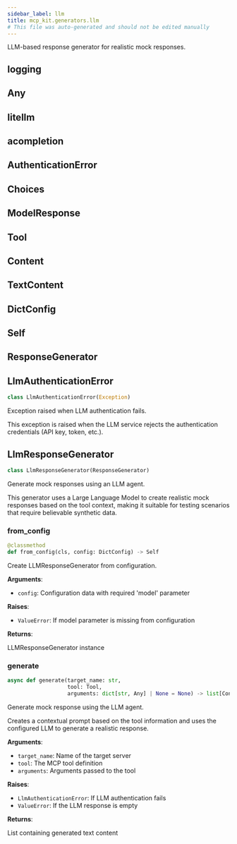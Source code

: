 ```yaml
---
sidebar_label: llm
title: mcp_kit.generators.llm
# This file was auto-generated and should not be edited manually
---
```


LLM-based response generator for realistic mock responses.

## logging

## Any

## litellm

## acompletion

## AuthenticationError

## Choices

## ModelResponse

## Tool

## Content

## TextContent

## DictConfig

## Self

## ResponseGenerator

## LlmAuthenticationError

```python
class LlmAuthenticationError(Exception)
```

Exception raised when LLM authentication fails.

This exception is raised when the LLM service rejects the authentication
credentials (API key, token, etc.).

## LlmResponseGenerator

```python
class LlmResponseGenerator(ResponseGenerator)
```

Generate mock responses using an LLM agent.

This generator uses a Large Language Model to create realistic mock responses
based on the tool context, making it suitable for testing scenarios that
require believable synthetic data.

### from\_config

```python
@classmethod
def from_config(cls, config: DictConfig) -> Self
```

Create LLMResponseGenerator from configuration.

**Arguments**:

- `config`: Configuration data with required &#x27;model&#x27; parameter

**Raises**:

- `ValueError`: If model parameter is missing from configuration

**Returns**:

LLMResponseGenerator instance

### generate

```python
async def generate(target_name: str,
                   tool: Tool,
                   arguments: dict[str, Any] | None = None) -> list[Content]
```

Generate mock response using the LLM agent.

Creates a contextual prompt based on the tool information and uses
the configured LLM to generate a realistic response.

**Arguments**:

- `target_name`: Name of the target server
- `tool`: The MCP tool definition
- `arguments`: Arguments passed to the tool

**Raises**:

- `LlmAuthenticationError`: If LLM authentication fails
- `ValueError`: If the LLM response is empty

**Returns**:

List containing generated text content

